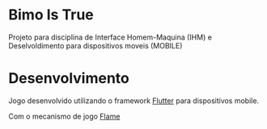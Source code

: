 # Bimo Is True

Projeto para disciplina de Interface Homem-Maquina (IHM) e Deselvoldimento para dispositivos moveis (MOBILE)

# Desenvolvimento

Jogo desenvolvido utilizando o framework [Flutter](https://flutter.dev/) para dispositivos mobile.

Com o mecanismo de jogo [Flame](https://flame-engine.org/)
